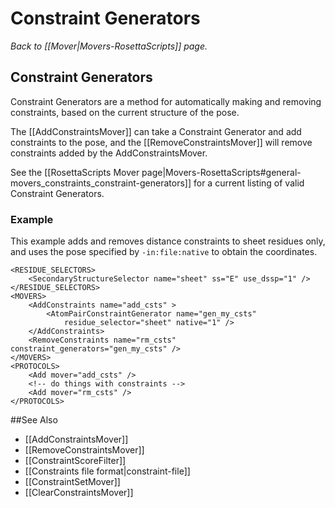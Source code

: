 # Constraint Generators
*Back to [[Mover|Movers-RosettaScripts]] page.*
## Constraint Generators

Constraint Generators are a method for automatically making and removing constraints, based on the current structure of the pose.

The [[AddConstraintsMover]] can take a Constraint Generator and add constraints to the pose, and the [[RemoveConstraintsMover]] will remove constraints added by the AddConstraintsMover.

See the [[RosettaScripts Mover page|Movers-RosettaScripts#general-movers_constraints_constraint-generators]] for a current listing of valid Constraint Generators.

### Example

This example adds and removes distance constraints to sheet residues only, and uses the pose specified by `-in:file:native` to obtain the coordinates.

```
<RESIDUE_SELECTORS>
    <SecondaryStructureSelector name="sheet" ss="E" use_dssp="1" />
</RESIDUE_SELECTORS>
<MOVERS>
    <AddConstraints name="add_csts" >
        <AtomPairConstraintGenerator name="gen_my_csts"
            residue_selector="sheet" native="1" />
    </AddConstraints>
    <RemoveConstraints name="rm_csts" constraint_generators="gen_my_csts" />
</MOVERS>
<PROTOCOLS>
    <Add mover="add_csts" />
    <!-- do things with constraints -->
    <Add mover="rm_csts" />
</PROTOCOLS>
```

##See Also

* [[AddConstraintsMover]]
* [[RemoveConstraintsMover]]
* [[ConstraintScoreFilter]]
* [[Constraints file format|constraint-file]]
* [[ConstraintSetMover]]
* [[ClearConstraintsMover]]